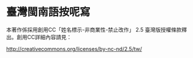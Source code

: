 # 臺灣閩南語按呢寫

本著作係採用創用CC「姓名標示-非商業性-禁止改作」
2.5 臺灣版授權條款釋出。創用CC詳細內容請見：

http://creativecommons.org/licenses/by-nc-nd/2.5/tw/
